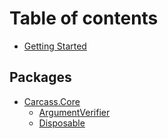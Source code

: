 # Table of contents

* [Getting Started](README.md)

## Packages

* [Carcass.Core](packages/carcass.core/README.md)
  * [ArgumentVerifier](packages/carcass.core/argumentverifier.md)
  * [Disposable](packages/carcass.core/disposable.md)
